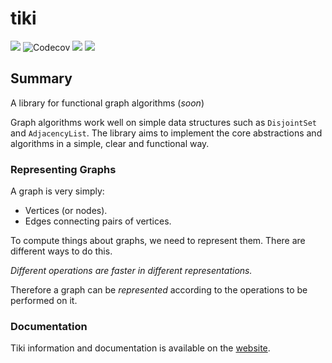 # tiki
<p align="left">
<img src="https://travis-ci.org/lewismj/tiki.svg?branch=master"/>
<img src="https://codecov.io/gh/lewismj/tiki/branch/master/graph/badge.svg" alt="Codecov"/>
<a href="https://www.codacy.com/app/lewismj/tiki?utm_source=github.com&amp;utm_medium=referral&amp;utm_content=lewismj/tiki&amp;utm_campaign=Badge_Grade"><img src="https://api.codacy.com/project/badge/Grade/eb7241d325fa432c982487c412f910cb"/></a>
<img src="https://img.shields.io/waffle/label/lewismj/tiki/master.svg"/>
</p>


## Summary
A library for functional graph algorithms (_soon_)

Graph algorithms work well on simple data structures such as `DisjointSet` and `AdjacencyList`. 
The library aims to implement the core abstractions and algorithms in a simple, clear and functional way.

### Representing Graphs

A graph is very simply:

- Vertices (or nodes).
- Edges connecting pairs of vertices.

To compute things about graphs, we need to represent them. There are different ways to do
this. 

_Different operations are faster in different representations._ 

Therefore a graph can be _represented_ according to the operations to be performed on it.

### Documentation

Tiki information and documentation is available on the [website](https://lewismj.github.io/tiki/).

